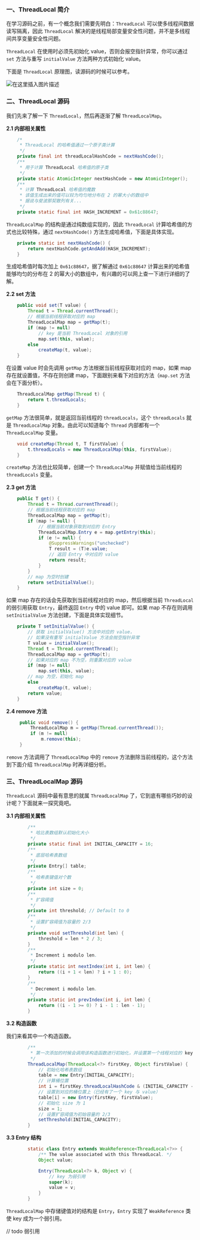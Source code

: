### 一、ThreadLocal 简介

在学习源码之前，有一个概念我们需要先明白：`ThreadLocal` 可以使多线程间数据读写隔离，因此 `ThreadLocal` 解决的是线程局部变量安全性问题，并不是多线程间共享变量安全性问题。

`ThreadLocal` 在使用时必须先初始化 value，否则会报空指针异常，你可以通过 `set` 方法与重写 `initialValue` 方法两种方式初始化 value。

下面是 `ThreadLocal` 原理图，读源码的时候可以参考。

![在这里插入图片描述](https://img-blog.csdnimg.cn/20190211184127434.png?x-oss-process=image/watermark,type_ZmFuZ3poZW5naGVpdGk,shadow_10,text_aHR0cHM6Ly9ibG9nLmNzZG4ubmV0L2NvZGVqYXM=,size_16,color_FFFFFF,t_70)

### 二、ThreadLocal 源码

我们先来了解一下 `ThreadLocal`，然后再逐渐了解 `ThreadLocalMap`。

**2.1 内部相关属性**

``` java
    /*
     * ThreadLocal 的哈希值通过一个原子类计算
     */
    private final int threadLocalHashCode = nextHashCode();
    /**
     * 用于计算 ThreadLocal 哈希值的原子类
     */
    private static AtomicInteger nextHashCode = new AtomicInteger();
    /** 
     * 计算 ThreadLocal 哈希值的魔数 
     * 该值生成出来的值可以较为均匀地分布在 2 的幂大小的数组中
     * 据说与斐波那契散列有关...
     */
    private static final int HASH_INCREMENT = 0x61c88647;
```

`ThreadLocalMap` 的结构是通过纯数组实现的，因此 `ThreadLocal` 计算哈希值的方式也比较特殊，通过 `nextHashCode()` 方法生成哈希值，下面是具体实现。

``` java
    private static int nextHashCode() {
        return nextHashCode.getAndAdd(HASH_INCREMENT);
    } 
```
生成哈希值时每次加上 `0x61c88647`，据了解通过 `0x61c88647` 计算出来的哈希值能够均匀的分布在 2 的幂大小的数组中，有兴趣的可以网上查一下进行详细的了解。

**2.2 set 方法**

``` java
    public void set(T value) {
        Thread t = Thread.currentThread();
        // 根据当前线程获取对应的 map
        ThreadLocalMap map = getMap(t);
        if (map != null)
            // key 是当前 ThreadLocal 对象的引用
            map.set(this, value);
        else
            createMap(t, value);
    }
```

在设置 value 时会先调用 `getMap` 方法根据当前线程获取对应的 map，如果 map 存在就设置值，不存在则创建 map，下面跟别来看下对应的方法（`map.set` 方法会在下面分析）。

``` java
    ThreadLocalMap getMap(Thread t) {
        return t.threadLocals;
    }
```

`getMap` 方法很简单，就是返回当前线程的 `threadLocals`，这个 `threadLocals` 就是 `ThreadLocalMap` 对象。由此可以知道每个 `Thread` 内部都有一个 `ThreadLocalMap` 变量。

``` java
    void createMap(Thread t, T firstValue) {
        t.threadLocals = new ThreadLocalMap(this, firstValue);
    }
```

`createMap` 方法也比较简单，创建一个 `ThreadLocalMap` 并赋值给当前线程的 `threadLocals` 变量。

**2.3 get 方法**

``` java
    public T get() {
        Thread t = Thread.currentThread();
        // 根据当前线程获取对应的 map
        ThreadLocalMap map = getMap(t);
        if (map != null) {
            // 根据当前对象获取到对应的 Entry
            ThreadLocalMap.Entry e = map.getEntry(this);
            if (e != null) {
                @SuppressWarnings("unchecked")
                T result = (T)e.value;
                // 返回 Entry 中对应的 value
                return result;
            }
        }
        // map 为空时创建
        return setInitialValue();
    }
```

如果 map 存在的话会先获取到当前线程对应的 map，然后根据当前 `ThreadLocal` 的弱引用获取 `Entry`，最终返回 `Entry` 中的 value 即可。如果 map 不存在则调用 `setInitialValue` 方法创建，下面是具体实现细节。

``` java
    private T setInitialValue() {
        // 获取 initialValue() 方法中对应的 value，
        // 如果没有重写 initialValue 方法会抛空指针异常
        T value = initialValue();
        Thread t = Thread.currentThread();
        ThreadLocalMap map = getMap(t);
        // 如果对应的 map 不为空，则重置对应的 value
        if (map != null)
            map.set(this, value);
        // map 为空，初始化 map
        else
            createMap(t, value);
        return value;
    }
```

**2.4 remove 方法**

``` java
     public void remove() {
         ThreadLocalMap m = getMap(Thread.currentThread());
         if (m != null)
             m.remove(this);
     }
```

`remove` 方法调用了 `ThreadLocalMap` 中的 `remove` 方法删除当前线程的，这个方法到下面介绍 `ThreadLocalMap` 时再详细分析。

### 三、ThreadLocalMap 源码

`ThreadLocal` 源码中最有意思的就属 `ThreadLocalMap` 了，它到底有哪些巧妙的设计呢？下面就来一探究竟吧。

**3.1 内部相关属性**

``` java
        /**
         * 哈比表数组默认初始化大小
         */
        private static final int INITIAL_CAPACITY = 16;
        /**
         * 底层哈希表数组
         */
        private Entry[] table;
        /**
         * 哈希表键值对个数
         */
        private int size = 0;
        /**
         * 扩容阈值
         */
        private int threshold; // Default to 0
        /**
         * 设置扩容阈值为容量的 2/3
         */
        private void setThreshold(int len) {
            threshold = len * 2 / 3;
        }
        /**
         * Increment i modulo len.
         */
        private static int nextIndex(int i, int len) {
            return ((i + 1 < len) ? i + 1 : 0);
        }
        /**
         * Decrement i modulo len.
         */
        private static int prevIndex(int i, int len) {
            return ((i - 1 >= 0) ? i - 1 : len - 1);
        }
```

**3.2 构造函数**

我们来看其中一个构造函数。

``` java
        /**
         * 第一次添加的时候会调用该构造函数进行初始化，并设置第一个线程对应的 key 与 value
         */
        ThreadLocalMap(ThreadLocal<?> firstKey, Object firstValue) {
            // 初始化哈希表数组
            table = new Entry[INITIAL_CAPACITY];
            // 计算桶位置
            int i = firstKey.threadLocalHashCode & (INITIAL_CAPACITY - 1);
            // 设置到对应的桶位置上（已经有了一个 key 与 value）
            table[i] = new Entry(firstKey, firstValue);
            // 初始化 size 为 1
            size = 1;
            // 设置扩容阈值为初始容量的 2/3
            setThreshold(INITIAL_CAPACITY);
        }
```

**3.3 Entry 结构**

``` java
        static class Entry extends WeakReference<ThreadLocal<?>> {
            /** The value associated with this ThreadLocal. */
            Object value;

            Entry(ThreadLocal<?> k, Object v) {
                // key 为弱引用
                super(k);
                value = v;
            }
        }
```

`ThreadLocalMap` 中存储键值对的结构是 `Entry`，`Entry` 实现了 `WeakReference` 类使 key 成为一个弱引用。

// todo 弱引用





